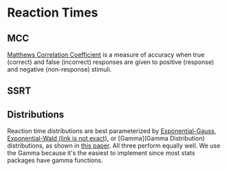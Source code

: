 # Reaction Times

## MCC
[Matthews Correlation Coefficient](https://en.wikipedia.org/wiki/Matthews_correlation_coefficient) is a measure of accuracy when true (correct) and false (incorrect) responses are given to positive (response) and negative (non-response) stimuli.

## SSRT


## Distributions
Reaction time distributions are best parameterized by [Exponential-Gauss](https://en.wikipedia.org/wiki/Exponentially_modified_Gaussian_distribution), [Exponential-Wald (link is not exact)](https://en.wikipedia.org/wiki/Inverse_Gaussian_distribution), or [Gamma](Gamma Distribution) distributions, as shown in [this paper](https://www.ncbi.nlm.nih.gov/pmc/articles/PMC3062635/). All three perform equally well. We use the Gamma because it's the easiest to implement since most stats packages have gamma functions.
